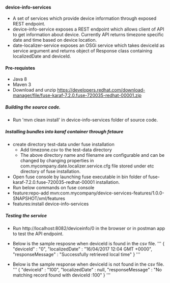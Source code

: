 #### device-info-services
* A set of services which provide device information through exposed REST endpoint.
* device-info-service exposes a REST endpoint which allows client of API to get information about device. Currently API returns timezone specific date and time based on device location.
* date-localizer-service exposes an OSGi service which takes deviceId as service argument and returns object of Response class containing localizedDate and deviceId.

#### Pre-requistes

* Java 8
* Maven 3
* Download and unzip https://developers.redhat.com/download-manager/file/fuse-karaf-7.2.0.fuse-720035-redhat-00001.zip

##### Building the source code.
* Run 'mvn clean install' in device-info-services folder of source code.

##### Installing bundles into karaf container through fetaure
* create directory test-data under fuse installation
  * Add timezone.csv to the test-data directory
  * The above directory name and filename are configurable and can be changed by changing properties in com.mycompany.date.localizer.service.cfg file stored under etc directory of fuse installation.
* Open fuse console by launching fuse executable in bin folder of fuse-karaf-7.2.0.fuse-720035-redhat-00001 installation.
* Run below commands on fuse console
 * feature:repo-add mvn:com.mycompany/device-services-features/1.0.0-SNAPSHOT/xml/features
 * features:install device-info-services
 
##### Testing the service

* Run http://localhost:8082/deviceinfo/0 in the browser or in postman app to test the API endpoint.
* Below is the sample resposne when deviceId is found in the csv file.
 ''' 
 {
  "deviceId" : "0",
  "localizedDate" : "16/04/2017 12:04 GMT +0000",
  "responseMessage" : "Successfully retrieved local time"
 }
 '''
 
 * Below is the sample response when deviceId is not found in the csv file.
 '''
 {
  "deviceId" : "100",
  "localizedDate" : null,
  "responseMessage" : "No matching record found with deviceId :100"
 }
 '''
